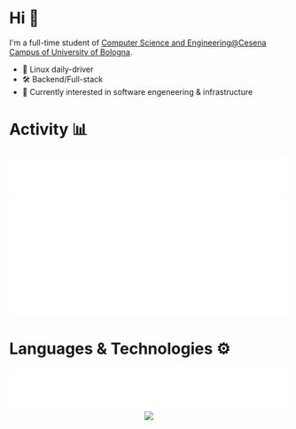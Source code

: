 # Hi 👋

I'm a full-time student of [Computer Science and Engineering@Cesena Campus of University of Bologna](https://corsi.unibo.it/laurea/IngegneriaScienzeInformatiche).

- 🐧 Linux daily-driver
- 🛠️ Backend/Full-stack
- 🐳 Currently interested in software engeneering & infrastructure

# Activity 📊

<div align="center">
  <img src="./metrics/base.svg" alt="metrics base" >
  <img src="./metrics/isocalendar.svg" alt="metrics isocalendar" >
</div>

# Languages & Technologies ⚙️

<div align="center">
  <img src="./metrics/languages.svg" alt="metrics languages" > 
  <br>
  <img src="https://skillicons.dev/icons?i=linux,bash,docker,git,python,c,java,cs,dotnet,ts,js,html,css" />
</div>
